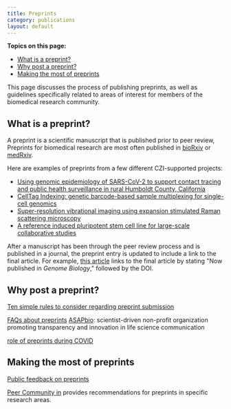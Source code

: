 ```yaml
---
title: Preprints
category: publications
layout: default
---
```


**Topics on this page:**
- [What is a preprint?](#what-is-a-preprint)
- [Why post a preprint?](#why-post-a-preprint)
- [Making the most of preprints](#making-the-most-of-preprints)

This page discusses the process of publishing preprints,
as well as guidelines specifically related to areas of interest
for members of the biomedical research community.

## What is a preprint?

A preprint is a scientific manuscript that is published prior to peer review,
Preprints for biomedical research are most often published in 
[bioRxiv](https://www.biorxiv.org/) or
[medRxiv](https://www.medrxiv.org/).

Here are examples of preprints from a few different CZI-supported projects: 
- [Using genomic epidemiology of SARS-CoV-2 to support contact tracing and public health surveillance in rural Humboldt County, California](https://www.medrxiv.org/content/10.1101/2021.09.21.21258385v1)
- [CellTag Indexing: genetic barcode-based sample multiplexing for single-cell genomics](https://www.biorxiv.org/content/10.1101/335547v2)
- [Super-resolution vibrational imaging using expansion stimulated Raman scattering microscopy](https://www.biorxiv.org/content/10.1101/2021.12.22.473713v1.full)
- [A reference induced pluripotent stem cell line for large-scale collaborative studies](https://www.biorxiv.org/content/10.1101/2021.12.15.472643v1)

After a manuscript has been through the peer review process and is published in a journal,
the preprint entry is updated to include a link to the final article.
For example, 
[this article](https://www.biorxiv.org/content/10.1101/335547v2)
links to the final article by stating "Now published in *Genome Biology*,"
followed by the DOI.

## Why post a preprint?

[Ten simple rules to consider regarding preprint submission](https://journals.plos.org/ploscompbiol/article?id=10.1371/journal.pcbi.1005473)

[FAQs about preprints](https://asapbio.org/preprint-info/preprint-faq#general)
[ASAPbio](https://asapbio.org/): scientist-driven non-profit organization promoting transparency and innovation in life science communication

[role of preprints during COVID](https://rori.figshare.com/articles/report/Scholarly_communication_in_times_of_crisis_The_response_of_the_scholarly_communication_system_to_the_COVID-19_pandemic/17125394)

## Making the most of preprints

[Public feedback on preprints](https://asapbio.org/public-preprint-feedback-faq)

[Peer Community in](https://peercommunityin.org/) provides recommendations for preprints in specific research areas.
